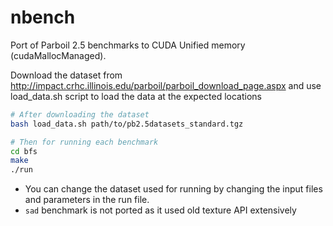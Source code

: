 # nbench

Port of Parboil 2.5 benchmarks to CUDA Unified memory (cudaMallocManaged).

Download the dataset from http://impact.crhc.illinois.edu/parboil/parboil_download_page.aspx and use load_data.sh script to load the data at the expected locations

```sh
# After downloading the dataset
bash load_data.sh path/to/pb2.5datasets_standard.tgz

# Then for running each benchmark
cd bfs
make
./run
```

- You can change the dataset used for running by changing the input files and parameters in the run file.
- `sad` benchmark is not ported as it used old texture API extensively
